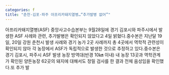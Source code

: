 ```yaml
---
categories: f
title: "춘천·김포·파주 아프리카돼지열병…“추가발병 없어”"
---
```

아프리카돼지열병(ASF) 중앙사고수습본부는 9월28일에 경기 김포시와 파주시에서 발생한 ASF 사례와 관련, 추가발병은 확인되지 않았다고 4일 밝혔다.중수본은 지난달 19일, 20일 강원 춘천시 발생 사례와 경기 농가 2곳 사례까지 총 4곳에서 역학적 관련성이 확인되지 않아 각 농장에서 ASF가 독립적으로 발생한 것으로 추정하고 있다.중수본은 경기 김포시, 파주시 ASF 발생 농장 방역대(반경 10㎞ 이내) 내 농장 13곳과 역학관계가 확인된 양돈농장 62곳의 돼지에 대해서도 정밀 검사를 한 결과 전체 음성임을 확인했다.또 추가 발